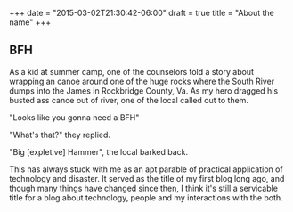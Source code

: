 +++
date = "2015-03-02T21:30:42-06:00"
draft = true
title = "About the name"
+++

## BFH

As a kid at summer camp, one of the counselors told a story about
wrapping an canoe around one of the huge rocks where the South River
dumps into the James in Rockbridge County, Va.  As my hero dragged his
busted ass canoe out of river, one of the local called out to
them.

"Looks like you gonna need a BFH"

"What's that?" they replied.

"Big [expletive] Hammer", the local barked back.

This has always stuck with me as an apt parable of practical
application of technology and disaster.  It served as the title of my
first blog long ago, and though many things have changed since then, I
think it's still a servicable title for a blog about technology,
people and my interactions with the both.
